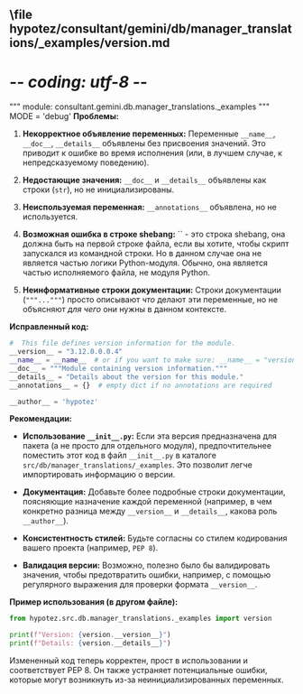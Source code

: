 ## \file hypotez/consultant/gemini/db/manager_translations/_examples/version.md
# -*- coding: utf-8 -*-

""" module: consultant.gemini.db.manager_translations._examples """
MODE = 'debug'
**Проблемы:**

1. **Некорректное объявление переменных:**  Переменные `__name__`, `__doc__`, `__details__` объявлены без присвоения значений.  Это приводит к ошибке во время исполнения (или, в лучшем случае, к непредсказуемому поведению).

2. **Недостающие значения:** `__doc__` и `__details__` объявлены как строки (`str`), но не инициализированы.


3. **Неиспользуемая переменная:** `__annotations__` объявлена, но не используется.

4. **Возможная ошибка в строке shebang:**  `` - это строка shebang, она должна быть на первой строке файла, если вы хотите, чтобы скрипт запускался из командной строки.  Но в данном случае она не является частью логики Python-модуля. Обычно, она является частью исполняемого файла, не модуля Python.  

5. **Неинформативные строки документации:**  Строки документации (`"""..."""`) просто описывают *что* делают эти переменные, но не объясняют *для чего* они нужны в данном контексте.



**Исправленный код:**

```python
#  This file defines version information for the module.
__version__ = "3.12.0.0.0.4"
__name__ = __name__  # or if you want to make sure: __name__ = "version"
__doc__ = """Module containing version information."""
__details__ = "Details about the version for this module."
__annotations__ = {}  # empty dict if no annotations are required

__author__ = 'hypotez'
```

**Рекомендации:**

* **Использование `__init__.py`:** Если эта версия предназначена для пакета (а не просто для отдельного модуля), предпочтительнее поместить этот код в файл `__init__.py` в каталоге `src/db/manager_translations/_examples`. Это позволит легче импортировать информацию о версии.

* **Документация:** Добавьте более подробные строки документации, поясняющие назначение каждой переменной (например, в чем конкретно разница между `__version__` и `__details__`, какова роль `__author__`).

* **Консистентность стилей:** Будьте согласны со стилем кодирования вашего проекта (например, `PEP 8`).

* **Валидация версии:** Возможно, полезно было бы валидировать значения, чтобы предотвратить ошибки, например, с помощью регулярного выражения для проверки формата `__version__`.


**Пример использования (в другом файле):**

```python
from hypotez.src.db.manager_translations._examples import version

print(f"Version: {version.__version__}")
print(f"Details: {version.__details__}")
```


Измененный код теперь корректен, прост в использовании и соответствует PEP 8.  Он также устраняет потенциальные ошибки, которые могут возникнуть из-за неинициализированных переменных.